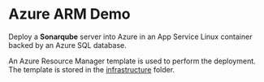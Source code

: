 # Azure ARM Demo

Deploy a **Sonarqube** server into Azure in an App Service Linux container backed by an Azure SQL database.

An Azure Resource Manager template is used to perform the deployment. The template is stored in the
[infrastructure](infrastructure) folder.
